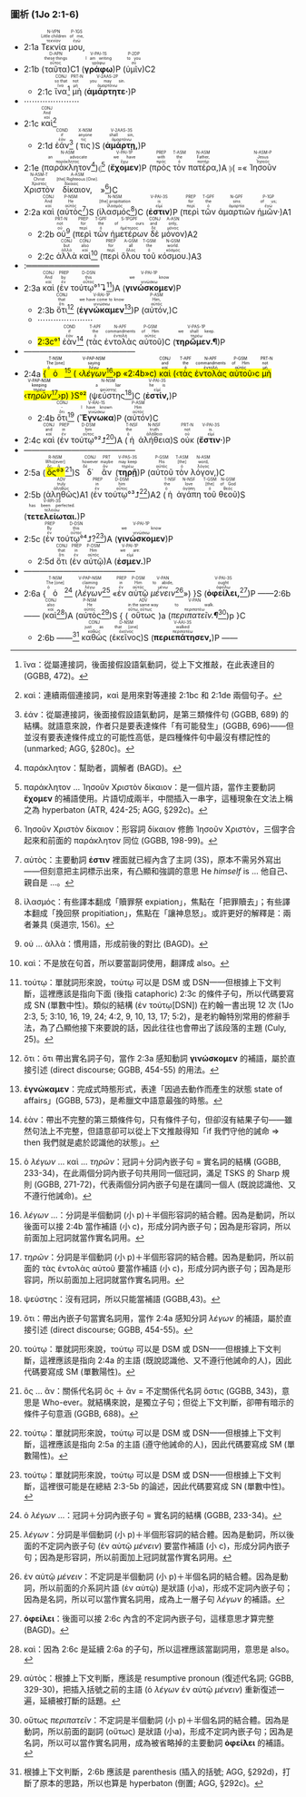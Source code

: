 ### 圖析 (1Jo 2:1-6)
- 2:1a <RUBY><ruby><ruby>Τεκνία<rt>τεκνίον</rt></ruby><rt>Little children</rt></ruby><rt>N-VPN</rt></RUBY> <RUBY><ruby><ruby>μου,<rt>ἐγώ</rt></ruby><rt>of me,</rt></ruby><rt>P-1GS</rt></RUBY> 
- 2:1b (<RUBY><ruby><ruby>ταῦτα<rt>οὗτος</rt></ruby><rt>these things</rt></ruby><rt>D-APN</rt></RUBY>)C1 (<RUBY><ruby><ruby><strong>γράφω</strong><rt>γράφω</rt></ruby><rt>I am writing</rt></ruby><rt>V-PAI-1S</rt></RUBY>)P (<RUBY><ruby><ruby>ὑμῖν<rt>σύ</rt></ruby><rt>to you</rt></ruby><rt>P-2DP</rt></RUBY>)C2
	- 2:1c <RUBY><ruby><ruby>ἵνα<rt>ἵνα</rt></ruby><rt>so that</rt></ruby><rt>CONJ</rt></RUBY>[^1] <RUBY><ruby><ruby>μὴ<rt>μή</rt></ruby><rt>not</rt></ruby><rt>PRT-N</rt></RUBY> (<RUBY><ruby><ruby><strong>ἁμάρτητε·</strong><rt>ἁμαρτάνω</rt></ruby><rt>you may sin.</rt></ruby><rt>V-2AAS-2P</rt></RUBY>)P 
- ⋯⋯⋯⋯⋯⋯⋯
- 2:1c <RUBY><ruby><ruby>καὶ<rt>καί</rt></ruby><rt>And</rt></ruby><rt>CONJ</rt></RUBY>[^2]
	- 2:1d <RUBY><ruby><ruby>ἐάν<rt>ἐάν</rt></ruby><rt>if</rt></ruby><rt>COND</rt></RUBY>[^3] (<RUBY><ruby><ruby>τις<rt>τις</rt></ruby><rt>anyone</rt></ruby><rt>X-NSM</rt></RUBY>)S (<RUBY><ruby><ruby><strong>ἁμάρτῃ,</strong><rt>ἁμαρτάνω</rt></ruby><rt>shall sin,</rt></ruby><rt>V-2AAS-3S</rt></RUBY>)P 
- 2:1e (<RUBY><ruby><ruby>παράκλητον<rt>παράκλητος</rt></ruby><rt>an advocate</rt></ruby><rt>N-ASM</rt></RUBY>[^4])⦇[^5] (<RUBY><ruby><ruby><strong>ἔχομεν</strong><rt>ἔχω</rt></ruby><rt>we have</rt></ruby><rt>V-PAI-1P</rt></RUBY>)P (<RUBY><ruby><ruby>πρὸς<rt>πρός</rt></ruby><rt>with</rt></ruby><rt>PREP</rt></RUBY> <RUBY><ruby><ruby>τὸν<rt>ὁ</rt></ruby><rt>the</rt></ruby><rt>T-ASM</rt></RUBY> <RUBY><ruby><ruby>πατέρα,<rt>πατήρ</rt></ruby><rt>Father,</rt></ruby><rt>N-ASM</rt></RUBY>)A ⦈( =« <RUBY><ruby><ruby>Ἰησοῦν<rt>Ἰησοῦς</rt></ruby><rt>Jesus</rt></ruby><rt>N-ASM-P</rt></RUBY> <RUBY><ruby><ruby>Χριστὸν<rt>Χριστός</rt></ruby><rt>Christ</rt></ruby><rt>N-ASM-T</rt></RUBY> <RUBY><ruby><ruby>δίκαιον,<rt>δίκαιος</rt></ruby><rt>[the] Righteous [One].</rt></ruby><rt>A-ASM</rt></RUBY> »[^6])C
- 2:2a <RUBY><ruby><ruby>καὶ<rt>καί</rt></ruby><rt>And</rt></ruby><rt>CONJ</rt></RUBY> (<RUBY><ruby><ruby>αὐτὸς<rt>αὐτός</rt></ruby><rt>He</rt></ruby><rt>P-NSM</rt></RUBY>[^7])S (<RUBY><ruby><ruby>ἱλασμός<rt>ἱλασμός</rt></ruby><rt>[the] propitiation</rt></ruby><rt>N-NSM</rt></RUBY>[^8])C (<RUBY><ruby><ruby><strong>ἐστιν</strong><rt>εἰμί</rt></ruby><rt>is</rt></ruby><rt>V-PAI-3S</rt></RUBY>)P (<RUBY><ruby><ruby>περὶ<rt>περί</rt></ruby><rt>for</rt></ruby><rt>PREP</rt></RUBY> <RUBY><ruby><ruby>τῶν<rt>ὁ</rt></ruby><rt>the</rt></ruby><rt>T-GPF</rt></RUBY> <RUBY><ruby><ruby>ἁμαρτιῶν<rt>ἁμαρτία</rt></ruby><rt>sins</rt></ruby><rt>N-GPF</rt></RUBY> <RUBY><ruby><ruby>ἡμῶν·<rt>ἐγώ</rt></ruby><rt>of us;</rt></ruby><rt>P-1GP</rt></RUBY>)A1
	- 2:2b <RUBY><ruby><ruby>οὐ<rt>οὐ</rt></ruby><rt>not</rt></ruby><rt>PRT-N</rt></RUBY>[^9] (<RUBY><ruby><ruby>περὶ<rt>περί</rt></ruby><rt>for</rt></ruby><rt>PREP</rt></RUBY> <RUBY><ruby><ruby>τῶν<rt>ὁ</rt></ruby><rt>the</rt></ruby><rt>T-GPF</rt></RUBY> <RUBY><ruby><ruby>ἡμετέρων<rt>ἡμέτερος</rt></ruby><rt>of ours</rt></ruby><rt>S-1PGPF</rt></RUBY> <RUBY><ruby><ruby>δὲ<rt>δέ</rt></ruby><rt>and</rt></ruby><rt>CONJ</rt></RUBY> <RUBY><ruby><ruby>μόνον<rt>μόνος</rt></ruby><rt>only,</rt></ruby><rt>A-ASN</rt></RUBY>)A2
	- 2:2c <RUBY><ruby><ruby>ἀλλὰ<rt>ἀλλά</rt></ruby><rt>but</rt></ruby><rt>CONJ</rt></RUBY> <RUBY><ruby><ruby>καὶ<rt>καί</rt></ruby><rt>also</rt></ruby><rt>CONJ</rt></RUBY>[^10] (<RUBY><ruby><ruby>περὶ<rt>περί</rt></ruby><rt>for</rt></ruby><rt>PREP</rt></RUBY> <RUBY><ruby><ruby>ὅλου<rt>ὅλος</rt></ruby><rt>all</rt></ruby><rt>A-GSM</rt></RUBY> <RUBY><ruby><ruby>τοῦ<rt>ὁ</rt></ruby><rt>the</rt></ruby><rt>T-GSM</rt></RUBY> <RUBY><ruby><ruby>κόσμου.<rt>κόσμος</rt></ruby><rt>world.</rt></ruby><rt>N-GSM</rt></RUBY>)A3
- :═════════════
- 2:3a <RUBY><ruby><ruby>καὶ<rt>καί</rt></ruby><rt>And</rt></ruby><rt>CONJ</rt></RUBY> (<RUBY><ruby><ruby>ἐν<rt>ἐν</rt></ruby><rt>by</rt></ruby><rt>PREP</rt></RUBY> <RUBY><ruby><ruby>τούτῳ°¹↴<rt>οὗτος</rt></ruby><rt>this</rt></ruby><rt>D-DSN</rt></RUBY>[^11])A (<RUBY><ruby><ruby><strong>γινώσκομεν</strong><rt>γινώσκω</rt></ruby><rt>we know</rt></ruby><rt>V-PAI-1P</rt></RUBY>)P 
	- 2:3b <RUBY><ruby><ruby>ὅτι<rt>ὅτι</rt></ruby><rt>that</rt></ruby><rt>CONJ</rt></RUBY>[^12] (<RUBY><ruby><ruby><strong>ἐγνώκαμεν</strong><rt>γινώσκω</rt></ruby><rt>we have come to know</rt></ruby><rt>V-RAI-1P</rt></RUBY>[^13])P (<RUBY><ruby><ruby>αὐτόν,<rt>αὐτός</rt></ruby><rt>Him,</rt></ruby><rt>P-ASM</rt></RUBY>)C 
	- ⋯⋯⋯⋯⋯⋯⋯
	- <mark>2:3c°¹</mark> <RUBY><ruby><ruby>ἐὰν<rt>ἐάν</rt></ruby><rt>if</rt></ruby><rt>COND</rt></RUBY>[^14] (<RUBY><ruby><ruby>τὰς<rt>ὁ</rt></ruby><rt>the</rt></ruby><rt>T-APF</rt></RUBY> <RUBY><ruby><ruby>ἐντολὰς<rt>ἐντολή</rt></ruby><rt>commandments</rt></ruby><rt>N-APF</rt></RUBY> <RUBY><ruby><ruby>αὐτοῦ<rt>αὐτός</rt></ruby><rt>of Him</rt></ruby><rt>P-GSM</rt></RUBY>)C (<RUBY><ruby><ruby><strong>τηρῶμεν.¶</strong><rt>τηρέω</rt></ruby><rt>we shall keep.</rt></ruby><rt>V-PAS-1P</rt></RUBY>)P 
- ——————————————
- 2:4a <mark>{<RUBY><ruby><ruby>ὁ<rt>ὁ</rt></ruby><rt>The [one]</rt></ruby><rt>T-NSM</rt></RUBY>[^15] ( ‹<RUBY><ruby><ruby><em>λέγων</em><rt>λέγω</rt></ruby><rt>saying</rt></ruby><rt>V-PAP-NSM</rt></RUBY>[^16]›p «2:4b»c) <RUBY><ruby><ruby>καὶ<rt>καί</rt></ruby><rt>and</rt></ruby><rt>CONJ</rt></RUBY> (‹<RUBY><ruby><ruby>τὰς<rt>ὁ</rt></ruby><rt>the</rt></ruby><rt>T-APF</rt></RUBY> <RUBY><ruby><ruby>ἐντολὰς<rt>ἐντολή</rt></ruby><rt>commandments</rt></ruby><rt>N-APF</rt></RUBY> <RUBY><ruby><ruby>αὐτοῦ<rt>αὐτός</rt></ruby><rt>of Him</rt></ruby><rt>P-GSM</rt></RUBY>›c <RUBY><ruby><ruby>μὴ<rt>μή</rt></ruby><rt>not</rt></ruby><rt>PRT-N</rt></RUBY> ‹<RUBY><ruby><ruby><em>τηρῶν</em><rt>τηρέω</rt></ruby><rt>keeping</rt></ruby><rt>V-PAP-NSM</rt></RUBY>[^17]›p) }S°²</mark> (<RUBY><ruby><ruby>ψεύστης<rt>ψεύστης</rt></ruby><rt>a liar</rt></ruby><rt>N-NSM</rt></RUBY>[^18])C (<RUBY><ruby><ruby><strong>ἐστίν,</strong><rt>εἰμί</rt></ruby><rt>he is</rt></ruby><rt>V-PAI-3S</rt></RUBY>)P
	- 2:4b <RUBY><ruby><ruby>ὅτι<rt>ὅτι</rt></ruby><rt>-</rt></ruby><rt>CONJ</rt></RUBY>[^19] (<RUBY><ruby><ruby><strong>Ἔγνωκα</strong><rt>γινώσκω</rt></ruby><rt>I have known</rt></ruby><rt>V-RAI-1S</rt></RUBY>)P (<RUBY><ruby><ruby>αὐτόν<rt>αὐτός</rt></ruby><rt>Him</rt></ruby><rt>P-ASM</rt></RUBY>)C
- 2:4c <RUBY><ruby><ruby>καὶ<rt>καί</rt></ruby><rt>and</rt></ruby><rt>CONJ</rt></RUBY> (<RUBY><ruby><ruby>ἐν<rt>ἐν</rt></ruby><rt>in</rt></ruby><rt>PREP</rt></RUBY> <RUBY><ruby><ruby>τούτῳ°²⮥<rt>οὗτος</rt></ruby><rt>him</rt></ruby><rt>D-DSM</rt></RUBY>[^20])A (<RUBY><ruby><ruby>ἡ<rt>ὁ</rt></ruby><rt>the</rt></ruby><rt>T-NSF</rt></RUBY> <RUBY><ruby><ruby>ἀλήθεια<rt>ἀλήθεια</rt></ruby><rt>truth</rt></ruby><rt>N-NSF</rt></RUBY>)S <RUBY><ruby><ruby>οὐκ<rt>οὐ</rt></ruby><rt>not</rt></ruby><rt>PRT-N</rt></RUBY> (<RUBY><ruby><ruby><strong>ἔστιν·</strong><rt>εἰμί</rt></ruby><rt>is.</rt></ruby><rt>V-PAI-3S</rt></RUBY>)P 
- ——————————————
- 2:5a (<RUBY><ruby><ruby><mark>ὃς°³</mark><rt>ὅς, ἥ</rt></ruby><rt>Who[ever]</rt></ruby><rt>R-NSM</rt></RUBY>[^21])S <RUBY><ruby><ruby>δ᾽<rt>δέ</rt></ruby><rt>however</rt></ruby><rt>CONJ</rt></RUBY> <RUBY><ruby><ruby>ἂν<rt>ἄν</rt></ruby><rt>maybe</rt></ruby><rt>PRT</rt></RUBY> (<RUBY><ruby><ruby><strong>τηρῇ</strong><rt>τηρέω</rt></ruby><rt>may keep</rt></ruby><rt>V-PAS-3S</rt></RUBY>)P (<RUBY><ruby><ruby>αὐτοῦ<rt>αὐτός</rt></ruby><rt>His</rt></ruby><rt>P-GSM</rt></RUBY> <RUBY><ruby><ruby>τὸν<rt>ὁ</rt></ruby><rt>[the]</rt></ruby><rt>T-ASM</rt></RUBY> <RUBY><ruby><ruby>λόγον,<rt>λόγος</rt></ruby><rt>word,</rt></ruby><rt>N-ASM</rt></RUBY>)C 
- 2:5b (<RUBY><ruby><ruby>ἀληθῶς<rt>ἀληθῶς</rt></ruby><rt>truly</rt></ruby><rt>ADV</rt></RUBY>)A1 (<RUBY><ruby><ruby>ἐν<rt>ἐν</rt></ruby><rt>in</rt></ruby><rt>PREP</rt></RUBY> <RUBY><ruby><ruby>τούτῳ°³⮥<rt>οὗτος</rt></ruby><rt>him</rt></ruby><rt>D-DSM</rt></RUBY>[^22])A2 (<RUBY><ruby><ruby>ἡ<rt>ὁ</rt></ruby><rt>the</rt></ruby><rt>T-NSF</rt></RUBY> <RUBY><ruby><ruby>ἀγάπη<rt>ἀγάπη</rt></ruby><rt>love</rt></ruby><rt>N-NSF</rt></RUBY> <RUBY><ruby><ruby>τοῦ<rt>ὁ</rt></ruby><rt>[the]</rt></ruby><rt>T-GSM</rt></RUBY> <RUBY><ruby><ruby>θεοῦ<rt>θεός</rt></ruby><rt>of God</rt></ruby><rt>N-GSM</rt></RUBY>)S (<RUBY><ruby><ruby><strong>τετελείωται.</strong><rt>τελειόω</rt></ruby><rt>has been perfected.</rt></ruby><rt>V-RPI-3S</rt></RUBY>)P 
- 2:5c (<RUBY><ruby><ruby>ἐν<rt>ἐν</rt></ruby><rt>By</rt></ruby><rt>PREP</rt></RUBY> <RUBY><ruby><ruby>τούτῳ°⁴⮥?<rt>οὗτος</rt></ruby><rt>this</rt></ruby><rt>D-DSN</rt></RUBY>[^23])A (<RUBY><ruby><ruby><strong>γινώσκομεν</strong><rt>γινώσκω</rt></ruby><rt>we know</rt></ruby><rt>V-PAI-1P</rt></RUBY>)P 
	- 2:5d <RUBY><ruby><ruby>ὅτι<rt>ὅτι</rt></ruby><rt>that</rt></ruby><rt>CONJ</rt></RUBY> (<RUBY><ruby><ruby>ἐν<rt>ἐν</rt></ruby><rt>in</rt></ruby><rt>PREP</rt></RUBY> <RUBY><ruby><ruby>αὐτῷ<rt>αὐτός</rt></ruby><rt>Him</rt></ruby><rt>P-DSM</rt></RUBY>)A (<RUBY><ruby><ruby><strong>ἐσμεν.</strong><rt>εἰμί</rt></ruby><rt>we are:</rt></ruby><rt>V-PAI-1P</rt></RUBY>)P 
- ——————————————
- 2:6a {<RUBY><ruby><ruby>ὁ<rt>ὁ</rt></ruby><rt>The [one]</rt></ruby><rt>T-NSM</rt></RUBY>[^24] (<RUBY><ruby><ruby><em>λέγων</em><rt>λέγω</rt></ruby><rt>claiming</rt></ruby><rt>V-PAP-NSM</rt></RUBY>[^25] «<RUBY><ruby><ruby>ἐν<rt>ἐν</rt></ruby><rt>in</rt></ruby><rt>PREP</rt></RUBY> <RUBY><ruby><ruby>αὐτῷ<rt>αὐτός</rt></ruby><rt>Him</rt></ruby><rt>P-DSM</rt></RUBY> <RUBY><ruby><ruby><em>μένειν</em><rt>μένω</rt></ruby><rt>to abide,</rt></ruby><rt>V-PAN</rt></RUBY>[^26]») }S (<RUBY><ruby><ruby><strong>ὀφείλει,</strong><rt>ὀφείλω</rt></ruby><rt>ought</rt></ruby><rt>V-PAI-3S</rt></RUBY>[^27])P ——2:6b—— (<RUBY><ruby><ruby>καὶ<rt>καί</rt></ruby><rt>also</rt></ruby><rt>CONJ</rt></RUBY>[^28])A (<RUBY><ruby><ruby>αὐτὸς<rt>αὐτός</rt></ruby><rt>He</rt></ruby><rt>P-NSM</rt></RUBY>[^29])S { (<RUBY><ruby><ruby>οὕτως<rt>οὕτω, οὕτως</rt></ruby><rt>in the same way</rt></ruby><rt>ADV</rt></RUBY>)a (<RUBY><ruby><ruby><em>περιπατεῖν.¶</em><rt>περιπατέω</rt></ruby><rt>to walk.</rt></ruby><rt>V-PAN</rt></RUBY>[^30])p }C
	- 2:6b ——[^31] <RUBY><ruby><ruby>καθὼς<rt>καθώς</rt></ruby><rt>just as</rt></ruby><rt>CONJ</rt></RUBY> (<RUBY><ruby><ruby>ἐκεῖνος<rt>ἐκεῖνος</rt></ruby><rt>that [one]</rt></ruby><rt>D-NSM</rt></RUBY>)S (<RUBY><ruby><ruby><strong>περιεπάτησεν,</strong><rt>περιπατέω</rt></ruby><rt>walked</rt></ruby><rt>V-AAI-3S</rt></RUBY>)P ——

[^1]: ἵνα：從屬連接詞，後面接假設語氣動詞，從上下文推敲，在此表達目的 (GGBB, 472)。
[^2]: καὶ：連續兩個連接詞，καὶ 是用來對等連接 2:1bc 和 2:1de 兩個句子。
[^3]: ἐάν：從屬連接詞，後面接假設語氣動詞，是第三類條件句 (GGBB, 689) 的結構。就語意來說，作者只是要表達條件「有可能發生」(GGBB, 696)——但並沒有要表達條件成立的可能性高低，是四種條件句中最沒有標記性的 (unmarked; AGG, §280c)。
[^4]: παράκλητον：幫助者，調解者 (BAGD)。
[^5]: παράκλητον ... Ἰησοῦν Χριστὸν δίκαιον：是一個片語，當作主要動詞 **ἔχομεν** 的補語使用。片語切成兩半，中間插入一串字，這種現象在文法上稱之為 hyperbaton (ATR, 424-25; AGG, §292c)。
[^6]: Ἰησοῦν Χριστὸν δίκαιον：形容詞 δίκαιον 修飾 Ἰησοῦν Χριστὸν，三個字合起來和前面的 παράκλητον 同位 (GGBB, 198-99)。
[^7]: αὐτὸς：主要動詞 **ἐστιν** 裡面就已經內含了主詞 (3S)，原本不需另外寫出——但刻意把主詞標示出來，有凸顯和強調的意思 He *himself* is ... 他自己、親自是 ...。
[^8]: ἱλασμός：有些譯本翻成「贖罪祭 expiation」，焦點在「把罪贖去」；有些譯本翻成「挽回祭 propitiation」，焦點在「讓神息怒」。或許更好的解釋是：兩者兼具 (吳道宗, 156)。
[^9]: οὐ ... ἀλλὰ：慣用語，形成前後的對比 (BAGD)。
[^10]: καὶ：不是放在句首，所以要當副詞使用，翻譯成 also。
[^11]: τούτῳ：單就詞形來說，τούτῳ 可以是 DSM 或 DSN——但根據上下文判斷，這裡應該是指向下面 (後指 cataphoric) 2:3c 的條件子句，所以代碼要寫成 SN (單數中性)。類似的結構 (ἐν τούτῳ[DSN]) 在約翰一書出現 12 次 (1Jo 2:3, 5; 3:10, 16, 19, 24; 4:2, 9, 10, 13, 17; 5:2)，是老約翰特別常用的修辭手法，為了凸顯他接下來要說的話，因此往往也會帶出了該段落的主題 (Culy, 25)。
[^12]: ὅτι：ὅτι 帶出實名詞子句，當作 2:3a 感知動詞 **γινώσκομεν** 的補語，屬於直接引述 (direct discourse; GGBB, 454-55) 的用法。
[^13]: **ἐγνώκαμεν**：完成式時態形式，表達「因過去動作而產生的狀態 state of affairs」(GGBB, 573)，是希臘文中語意最強的時態。
[^14]: ἐὰν：帶出不完整的第三類條件句，只有條件子句，但卻沒有結果子句——雖然句法上不完整，但語意卻可以從上下文推敲得知「if 我們守他的誡命 ⇒ then 我們就是處於認識他的狀態」。
[^15]: ὁ _λέγων_ ... καὶ ... _τηρῶν_：冠詞＋分詞內嵌子句 = 實名詞的結構 (GGBB, 233-34)，在此兩個分詞內嵌子句共用同一個冠詞，滿足 TSKS 的 Sharp 規則 (GGBB, 271-72)，代表兩個分詞內嵌子句是在講同一個人 (既說認識他、又不遵行他誡命)。
[^16]: _λέγων_  ...：分詞是半個動詞 (小 p)＋半個形容詞的結合體。因為是動詞，所以後面可以接 2:4b 當作補語 (小 c)，形成分詞內嵌子句；因為是形容詞，所以前面加上冠詞就當作實名詞用。
[^17]: _τηρῶν_：分詞是半個動詞 (小 p)＋半個形容詞的結合體。因為是動詞，所以前面的 τὰς ἐντολὰς αὐτοῦ 要當作補語 (小 c)，形成分詞內嵌子句；因為是形容詞，所以前面加上冠詞就當作實名詞用。
[^18]: ψεύστης：沒有冠詞，所以只能當補語 (GGBB,43)。
[^19]: ὅτι：帶出內嵌子句當實名詞用，當作 2:4a 感知分詞 _λέγων_ 的補語，屬於直接引述 (direct discourse; GGBB, 454-55)。
[^20]: τούτῳ：單就詞形來說，τούτῳ 可以是 DSM 或 DSN——但根據上下文判斷，這裡應該是指向 2:4a 的主語 (既說認識他、又不遵行他誡命的人)，因此代碼要寫成 SM (單數陽性)。
[^21]: ὃς ... ἂν：關係代名詞 ὃς ＋ ἂν = 不定關係代名詞 ὅστις (GGBB, 343)，意思是 Who-ever。就結構來說，是獨立子句；但從上下文判斷，卻帶有暗示的條件子句意涵 (GGBB, 688)。
[^22]: τούτῳ：單就詞形來說，τούτῳ 可以是 DSM 或 DSN——但根據上下文判斷，這裡應該是指向 2:5a 的主語 (遵守他誡命的人)，因此代碼要寫成 SM (單數陽性)。
[^23]: τούτῳ：單就詞形來說，τούτῳ 可以是 DSM 或 DSN——但根據上下文判斷，這裡很可能是在總結 2:3-5b 的論述，因此代碼要寫成 SN (單數中性)。
[^24]: ὁ _λέγων_ ...：冠詞＋分詞內嵌子句 = 實名詞的結構 (GGBB, 233-34)。
[^25]: _λέγων_：分詞是半個動詞 (小 p)＋半個形容詞的結合體。因為是動詞，所以後面的不定詞內嵌子句 (ἐν αὐτῷ _μένειν_) 要當作補語 (小 c)，形成分詞內嵌子句；因為是形容詞，所以前面加上冠詞就當作實名詞用。
[^26]: ἐν αὐτῷ _μένειν_：不定詞是半個動詞 (小 p)＋半個名詞的結合體。因為是動詞，所以前面的介系詞片語 (ἐν αὐτῷ) 是狀語 (小a)，形成不定詞內嵌子句；因為是名詞，所以可以當作實名詞用，成為上一層子句 _λέγων_ 的補語。
[^27]: **ὀφείλει**：後面可以接 2:6c 內含的不定詞內嵌子句，這樣意思才算完整 (BAGD)。
[^28]: καὶ：因為 2:6c 是延續 2:6a 的子句，所以這裡應該當副詞用，意思是 also。
[^29]: αὐτὸς：根據上下文判斷，應該是 resumptive pronoun (復述代名詞; GGBB, 329-30)，把插入括號之前的主語 (ὁ _λέγων_ ἐν αὐτῷ _μένειν_) 重新復述一遍，延續被打斷的話題。
[^30]: οὕτως _περιπατεῖν_：不定詞是半個動詞 (小 p)＋半個名詞的結合體。因為是動詞，所以前面的副詞 (οὕτως) 是狀語 (小a)，形成不定詞內嵌子句；因為是名詞，所以可以當作實名詞用，成為被省略掉的主要動詞 **ὀφείλει** 的補語。
[^31]: 根據上下文判斷，2:6b 應該是 parenthesis (插入的括號; AGG, §292d)，打斷了原本的思路，所以也算是 hyperbaton (倒置; AGG, §292c)。
